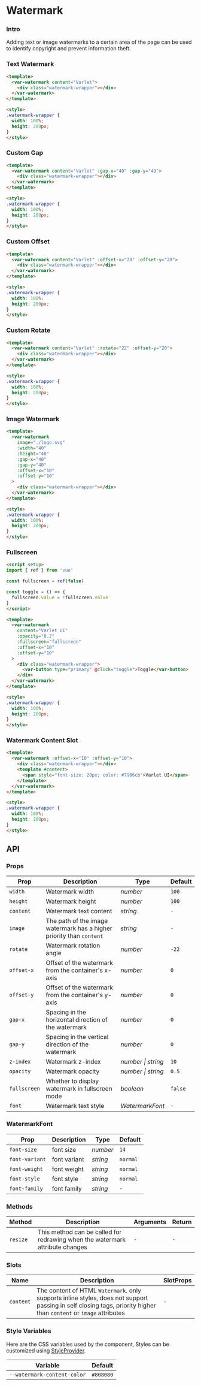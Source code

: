 # Watermark

### Intro

Adding text or image watermarks to a certain area of the page can be used to identify copyright and prevent information theft.

### Text Watermark

```html
<template>
  <var-watermark content="Varlet">
    <div class="watermark-wrapper"></div>
  </var-watermark>
</template>

<style>
.watermark-wrapper {
  width: 100%;
  height: 200px;
}
</style>
```

### Custom Gap

```html
<template>
  <var-watermark content="Varlet" :gap-x="40" :gap-y="40">
    <div class="watermark-wrapper"></div>
  </var-watermark>
</template>

<style>
.watermark-wrapper {
  width: 100%;
  height: 200px;
}
</style>
```

### Custom Offset

```html
<template>
  <var-watermark content="Varlet" :offset-x="20" :offset-y="20">
    <div class="watermark-wrapper"></div>
  </var-watermark>
</template>

<style>
.watermark-wrapper {
  width: 100%;
  height: 200px;
}
</style>
```

### Custom Rotate

```html
<template>
  <var-watermark content="Varlet" :rotate="22" :offset-y="20">
    <div class="watermark-wrapper"></div>
  </var-watermark>
</template>

<style>
.watermark-wrapper {
  width: 100%;
  height: 200px;
}
</style>
```

### Image Watermark

```html
<template>
  <var-watermark 
    image="./logo.svg"
    :width="40" 
    :height="40" 
    :gap-x="40" 
    :gap-y="40" 
    :offset-x="10" 
    :offset-y="10" 
  >
    <div class="watermark-wrapper"></div>
  </var-watermark>
</template>

<style>
.watermark-wrapper {
  width: 100%;
  height: 200px;
}
</style>
```

### Fullscreen

```html
<script setup>
import { ref } from 'vue'

const fullscreen = ref(false)

const toggle = () => {
  fullscreen.value = !fullscreen.value
}
</script>

<template>
  <var-watermark 
    content="Varlet UI"
    :opacity="0.2"
    :fullscreen="fullscreen"  
    :offset-x="10" 
    :offset-y="10"
  >
    <div class="watermark-wrapper">
      <var-button type="primary" @click="toggle">Toggle</var-button>
    </div>
  </var-watermark>
</template>

<style>
.watermark-wrapper {
  width: 100%;
  height: 200px;
}
</style>
```

### Watermark Content Slot

```html
<template>
  <var-watermark :offset-x="10" :offset-y="10">
    <div class="watermark-wrapper"></div>
    <template #content>
      <span style="font-size: 20px; color: #7986cb">Varlet UI</span>
    </template>
  </var-watermark>
</template>

<style>
.watermark-wrapper {
  width: 100%;
  height: 200px;
}
</style>
```

## API

### Props

| Prop       | Description   | Type   | Default   |
| ------- | --- |----------------|-----------|
| `width`    | Watermark width       | _number_       | `100`   |
| `height`   | Watermark height       | _number_       | `100`   |
| `content`  | Watermark text content    | _string_       | `-`   |
| `image`    | The path of the image watermark has a higher priority than `content`    | _string_       | `-`   |
| `rotate`   | Watermark rotation angle           | _number_       | `-22`   |
| `offset-x` | Offset of the watermark from the container's x-axis    | _number_       | `0`   |
| `offset-y` | Offset of the watermark from the container's y-axis    | _number_       | `0`   |
| `gap-x`    | Spacing in the horizontal direction of the watermark       | _number_       | `0`   |
| `gap-y`    | Spacing in the vertical direction of the watermark        | _number_       | `0`   |
| `z-index`  | Watermark z-index      | _number \| string_       | `10`   |
| `opacity`  | Watermark opacity         | _number \| string_      | `0.5`   |
| `fullscreen`    | Whether to display watermark in fullscreen mode        | _boolean_       | `false`   |
| `font`    | Watermark text style    | _WatermarkFont_ | `-` |

### WatermarkFont 

| Prop              | Description       | Type     | Default   |
| --- |----------------------| --- | --- |
| `font-size`    |    font size    | _number_      | `14`   |
| `font-variant`  |    font variant    | _string_      | `normal`   |
| `font-weight`    |    font weight   | _string_      | `normal`   |
| `font-style`   |    font style   | _string_      | `normal`   |
| `font-family`  |    font family    | _string_      | `-`   |

### Methods

| Method | Description | Arguments | Return |
| --- | --- | --- | --- |
| `resize` | This method can be called for redrawing when the watermark attribute changes | `-` | `-` |

### Slots

| Name | Description | SlotProps |
| --- |----------------------| --- |
| `content` | The content of HTML `Watermark`. only supports inline styles, does not support passing in self closing tags, priority higher than `content` or `image` attributes | `-` |

### Style Variables
Here are the CSS variables used by the component, Styles can be customized using [StyleProvider](#/en-US/style-provider).

| Variable | Default |
| ------ | -------- |
| `--watermark-content-color` | `#808080`  |